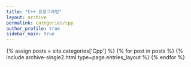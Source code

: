 ```yaml
---
title: "C++ 프로그래밍"
layout: archive
permalink: categories/cpp
author_profile: true
sidebar_main: true
---
```


{% assign posts = site.categories['Cpp'] %}
{% for post in posts %} {% include archive-single2.html type=page.entries_layout %} {% endfor %}